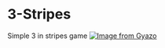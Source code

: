 # 3-Stripes
Simple 3 in stripes game
[![Image from Gyazo](https://i.gyazo.com/4076233032b35633a1b8c8d6e70b5fe3.png)](https://gyazo.com/4076233032b35633a1b8c8d6e70b5fe3)
